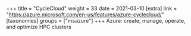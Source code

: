 +++
title = "CycleCloud"
weight = 33
date = 2021-03-10
[extra]
link = "https://azure.microsoft.com/en-us/features/azure-cyclecloud/"
[taxonomies]
groups = ["msazure"]
+++
Azure: create, manage, operate, and optimize HPC clusters

